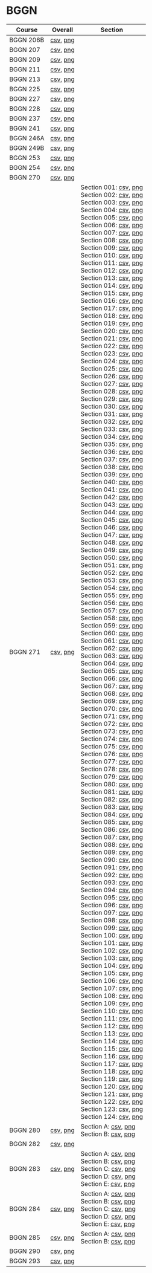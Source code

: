 # BGGN

| Course | Overall | Section |
| ------ | ------- | ------- |
| BGGN 206B | [csv](https://github.com/UCSD-Historical-Enrollment-Data/2024Winter/blob/main/overall/BGGN%20206B.csv), [png](https://raw.githubusercontent.com/UCSD-Historical-Enrollment-Data/2024Winter/main/plot_overall/BGGN%20206B.png) |  |
| BGGN 207 | [csv](https://github.com/UCSD-Historical-Enrollment-Data/2024Winter/blob/main/overall/BGGN%20207.csv), [png](https://raw.githubusercontent.com/UCSD-Historical-Enrollment-Data/2024Winter/main/plot_overall/BGGN%20207.png) |  |
| BGGN 209 | [csv](https://github.com/UCSD-Historical-Enrollment-Data/2024Winter/blob/main/overall/BGGN%20209.csv), [png](https://raw.githubusercontent.com/UCSD-Historical-Enrollment-Data/2024Winter/main/plot_overall/BGGN%20209.png) |  |
| BGGN 211 | [csv](https://github.com/UCSD-Historical-Enrollment-Data/2024Winter/blob/main/overall/BGGN%20211.csv), [png](https://raw.githubusercontent.com/UCSD-Historical-Enrollment-Data/2024Winter/main/plot_overall/BGGN%20211.png) |  |
| BGGN 213 | [csv](https://github.com/UCSD-Historical-Enrollment-Data/2024Winter/blob/main/overall/BGGN%20213.csv), [png](https://raw.githubusercontent.com/UCSD-Historical-Enrollment-Data/2024Winter/main/plot_overall/BGGN%20213.png) |  |
| BGGN 225 | [csv](https://github.com/UCSD-Historical-Enrollment-Data/2024Winter/blob/main/overall/BGGN%20225.csv), [png](https://raw.githubusercontent.com/UCSD-Historical-Enrollment-Data/2024Winter/main/plot_overall/BGGN%20225.png) |  |
| BGGN 227 | [csv](https://github.com/UCSD-Historical-Enrollment-Data/2024Winter/blob/main/overall/BGGN%20227.csv), [png](https://raw.githubusercontent.com/UCSD-Historical-Enrollment-Data/2024Winter/main/plot_overall/BGGN%20227.png) |  |
| BGGN 228 | [csv](https://github.com/UCSD-Historical-Enrollment-Data/2024Winter/blob/main/overall/BGGN%20228.csv), [png](https://raw.githubusercontent.com/UCSD-Historical-Enrollment-Data/2024Winter/main/plot_overall/BGGN%20228.png) |  |
| BGGN 237 | [csv](https://github.com/UCSD-Historical-Enrollment-Data/2024Winter/blob/main/overall/BGGN%20237.csv), [png](https://raw.githubusercontent.com/UCSD-Historical-Enrollment-Data/2024Winter/main/plot_overall/BGGN%20237.png) |  |
| BGGN 241 | [csv](https://github.com/UCSD-Historical-Enrollment-Data/2024Winter/blob/main/overall/BGGN%20241.csv), [png](https://raw.githubusercontent.com/UCSD-Historical-Enrollment-Data/2024Winter/main/plot_overall/BGGN%20241.png) |  |
| BGGN 246A | [csv](https://github.com/UCSD-Historical-Enrollment-Data/2024Winter/blob/main/overall/BGGN%20246A.csv), [png](https://raw.githubusercontent.com/UCSD-Historical-Enrollment-Data/2024Winter/main/plot_overall/BGGN%20246A.png) |  |
| BGGN 249B | [csv](https://github.com/UCSD-Historical-Enrollment-Data/2024Winter/blob/main/overall/BGGN%20249B.csv), [png](https://raw.githubusercontent.com/UCSD-Historical-Enrollment-Data/2024Winter/main/plot_overall/BGGN%20249B.png) |  |
| BGGN 253 | [csv](https://github.com/UCSD-Historical-Enrollment-Data/2024Winter/blob/main/overall/BGGN%20253.csv), [png](https://raw.githubusercontent.com/UCSD-Historical-Enrollment-Data/2024Winter/main/plot_overall/BGGN%20253.png) |  |
| BGGN 254 | [csv](https://github.com/UCSD-Historical-Enrollment-Data/2024Winter/blob/main/overall/BGGN%20254.csv), [png](https://raw.githubusercontent.com/UCSD-Historical-Enrollment-Data/2024Winter/main/plot_overall/BGGN%20254.png) |  |
| BGGN 270 | [csv](https://github.com/UCSD-Historical-Enrollment-Data/2024Winter/blob/main/overall/BGGN%20270.csv), [png](https://raw.githubusercontent.com/UCSD-Historical-Enrollment-Data/2024Winter/main/plot_overall/BGGN%20270.png) |  |
| BGGN 271 | [csv](https://github.com/UCSD-Historical-Enrollment-Data/2024Winter/blob/main/overall/BGGN%20271.csv), [png](https://raw.githubusercontent.com/UCSD-Historical-Enrollment-Data/2024Winter/main/plot_overall/BGGN%20271.png) | Section 001: [csv](https://github.com/UCSD-Historical-Enrollment-Data/2024Winter/blob/main/section/BGGN%20271_001.csv), [png](https://raw.githubusercontent.com/UCSD-Historical-Enrollment-Data/2024Winter/main/plot_section/BGGN%20271_001.png)<br>Section 002: [csv](https://github.com/UCSD-Historical-Enrollment-Data/2024Winter/blob/main/section/BGGN%20271_002.csv), [png](https://raw.githubusercontent.com/UCSD-Historical-Enrollment-Data/2024Winter/main/plot_section/BGGN%20271_002.png)<br>Section 003: [csv](https://github.com/UCSD-Historical-Enrollment-Data/2024Winter/blob/main/section/BGGN%20271_003.csv), [png](https://raw.githubusercontent.com/UCSD-Historical-Enrollment-Data/2024Winter/main/plot_section/BGGN%20271_003.png)<br>Section 004: [csv](https://github.com/UCSD-Historical-Enrollment-Data/2024Winter/blob/main/section/BGGN%20271_004.csv), [png](https://raw.githubusercontent.com/UCSD-Historical-Enrollment-Data/2024Winter/main/plot_section/BGGN%20271_004.png)<br>Section 005: [csv](https://github.com/UCSD-Historical-Enrollment-Data/2024Winter/blob/main/section/BGGN%20271_005.csv), [png](https://raw.githubusercontent.com/UCSD-Historical-Enrollment-Data/2024Winter/main/plot_section/BGGN%20271_005.png)<br>Section 006: [csv](https://github.com/UCSD-Historical-Enrollment-Data/2024Winter/blob/main/section/BGGN%20271_006.csv), [png](https://raw.githubusercontent.com/UCSD-Historical-Enrollment-Data/2024Winter/main/plot_section/BGGN%20271_006.png)<br>Section 007: [csv](https://github.com/UCSD-Historical-Enrollment-Data/2024Winter/blob/main/section/BGGN%20271_007.csv), [png](https://raw.githubusercontent.com/UCSD-Historical-Enrollment-Data/2024Winter/main/plot_section/BGGN%20271_007.png)<br>Section 008: [csv](https://github.com/UCSD-Historical-Enrollment-Data/2024Winter/blob/main/section/BGGN%20271_008.csv), [png](https://raw.githubusercontent.com/UCSD-Historical-Enrollment-Data/2024Winter/main/plot_section/BGGN%20271_008.png)<br>Section 009: [csv](https://github.com/UCSD-Historical-Enrollment-Data/2024Winter/blob/main/section/BGGN%20271_009.csv), [png](https://raw.githubusercontent.com/UCSD-Historical-Enrollment-Data/2024Winter/main/plot_section/BGGN%20271_009.png)<br>Section 010: [csv](https://github.com/UCSD-Historical-Enrollment-Data/2024Winter/blob/main/section/BGGN%20271_010.csv), [png](https://raw.githubusercontent.com/UCSD-Historical-Enrollment-Data/2024Winter/main/plot_section/BGGN%20271_010.png)<br>Section 011: [csv](https://github.com/UCSD-Historical-Enrollment-Data/2024Winter/blob/main/section/BGGN%20271_011.csv), [png](https://raw.githubusercontent.com/UCSD-Historical-Enrollment-Data/2024Winter/main/plot_section/BGGN%20271_011.png)<br>Section 012: [csv](https://github.com/UCSD-Historical-Enrollment-Data/2024Winter/blob/main/section/BGGN%20271_012.csv), [png](https://raw.githubusercontent.com/UCSD-Historical-Enrollment-Data/2024Winter/main/plot_section/BGGN%20271_012.png)<br>Section 013: [csv](https://github.com/UCSD-Historical-Enrollment-Data/2024Winter/blob/main/section/BGGN%20271_013.csv), [png](https://raw.githubusercontent.com/UCSD-Historical-Enrollment-Data/2024Winter/main/plot_section/BGGN%20271_013.png)<br>Section 014: [csv](https://github.com/UCSD-Historical-Enrollment-Data/2024Winter/blob/main/section/BGGN%20271_014.csv), [png](https://raw.githubusercontent.com/UCSD-Historical-Enrollment-Data/2024Winter/main/plot_section/BGGN%20271_014.png)<br>Section 015: [csv](https://github.com/UCSD-Historical-Enrollment-Data/2024Winter/blob/main/section/BGGN%20271_015.csv), [png](https://raw.githubusercontent.com/UCSD-Historical-Enrollment-Data/2024Winter/main/plot_section/BGGN%20271_015.png)<br>Section 016: [csv](https://github.com/UCSD-Historical-Enrollment-Data/2024Winter/blob/main/section/BGGN%20271_016.csv), [png](https://raw.githubusercontent.com/UCSD-Historical-Enrollment-Data/2024Winter/main/plot_section/BGGN%20271_016.png)<br>Section 017: [csv](https://github.com/UCSD-Historical-Enrollment-Data/2024Winter/blob/main/section/BGGN%20271_017.csv), [png](https://raw.githubusercontent.com/UCSD-Historical-Enrollment-Data/2024Winter/main/plot_section/BGGN%20271_017.png)<br>Section 018: [csv](https://github.com/UCSD-Historical-Enrollment-Data/2024Winter/blob/main/section/BGGN%20271_018.csv), [png](https://raw.githubusercontent.com/UCSD-Historical-Enrollment-Data/2024Winter/main/plot_section/BGGN%20271_018.png)<br>Section 019: [csv](https://github.com/UCSD-Historical-Enrollment-Data/2024Winter/blob/main/section/BGGN%20271_019.csv), [png](https://raw.githubusercontent.com/UCSD-Historical-Enrollment-Data/2024Winter/main/plot_section/BGGN%20271_019.png)<br>Section 020: [csv](https://github.com/UCSD-Historical-Enrollment-Data/2024Winter/blob/main/section/BGGN%20271_020.csv), [png](https://raw.githubusercontent.com/UCSD-Historical-Enrollment-Data/2024Winter/main/plot_section/BGGN%20271_020.png)<br>Section 021: [csv](https://github.com/UCSD-Historical-Enrollment-Data/2024Winter/blob/main/section/BGGN%20271_021.csv), [png](https://raw.githubusercontent.com/UCSD-Historical-Enrollment-Data/2024Winter/main/plot_section/BGGN%20271_021.png)<br>Section 022: [csv](https://github.com/UCSD-Historical-Enrollment-Data/2024Winter/blob/main/section/BGGN%20271_022.csv), [png](https://raw.githubusercontent.com/UCSD-Historical-Enrollment-Data/2024Winter/main/plot_section/BGGN%20271_022.png)<br>Section 023: [csv](https://github.com/UCSD-Historical-Enrollment-Data/2024Winter/blob/main/section/BGGN%20271_023.csv), [png](https://raw.githubusercontent.com/UCSD-Historical-Enrollment-Data/2024Winter/main/plot_section/BGGN%20271_023.png)<br>Section 024: [csv](https://github.com/UCSD-Historical-Enrollment-Data/2024Winter/blob/main/section/BGGN%20271_024.csv), [png](https://raw.githubusercontent.com/UCSD-Historical-Enrollment-Data/2024Winter/main/plot_section/BGGN%20271_024.png)<br>Section 025: [csv](https://github.com/UCSD-Historical-Enrollment-Data/2024Winter/blob/main/section/BGGN%20271_025.csv), [png](https://raw.githubusercontent.com/UCSD-Historical-Enrollment-Data/2024Winter/main/plot_section/BGGN%20271_025.png)<br>Section 026: [csv](https://github.com/UCSD-Historical-Enrollment-Data/2024Winter/blob/main/section/BGGN%20271_026.csv), [png](https://raw.githubusercontent.com/UCSD-Historical-Enrollment-Data/2024Winter/main/plot_section/BGGN%20271_026.png)<br>Section 027: [csv](https://github.com/UCSD-Historical-Enrollment-Data/2024Winter/blob/main/section/BGGN%20271_027.csv), [png](https://raw.githubusercontent.com/UCSD-Historical-Enrollment-Data/2024Winter/main/plot_section/BGGN%20271_027.png)<br>Section 028: [csv](https://github.com/UCSD-Historical-Enrollment-Data/2024Winter/blob/main/section/BGGN%20271_028.csv), [png](https://raw.githubusercontent.com/UCSD-Historical-Enrollment-Data/2024Winter/main/plot_section/BGGN%20271_028.png)<br>Section 029: [csv](https://github.com/UCSD-Historical-Enrollment-Data/2024Winter/blob/main/section/BGGN%20271_029.csv), [png](https://raw.githubusercontent.com/UCSD-Historical-Enrollment-Data/2024Winter/main/plot_section/BGGN%20271_029.png)<br>Section 030: [csv](https://github.com/UCSD-Historical-Enrollment-Data/2024Winter/blob/main/section/BGGN%20271_030.csv), [png](https://raw.githubusercontent.com/UCSD-Historical-Enrollment-Data/2024Winter/main/plot_section/BGGN%20271_030.png)<br>Section 031: [csv](https://github.com/UCSD-Historical-Enrollment-Data/2024Winter/blob/main/section/BGGN%20271_031.csv), [png](https://raw.githubusercontent.com/UCSD-Historical-Enrollment-Data/2024Winter/main/plot_section/BGGN%20271_031.png)<br>Section 032: [csv](https://github.com/UCSD-Historical-Enrollment-Data/2024Winter/blob/main/section/BGGN%20271_032.csv), [png](https://raw.githubusercontent.com/UCSD-Historical-Enrollment-Data/2024Winter/main/plot_section/BGGN%20271_032.png)<br>Section 033: [csv](https://github.com/UCSD-Historical-Enrollment-Data/2024Winter/blob/main/section/BGGN%20271_033.csv), [png](https://raw.githubusercontent.com/UCSD-Historical-Enrollment-Data/2024Winter/main/plot_section/BGGN%20271_033.png)<br>Section 034: [csv](https://github.com/UCSD-Historical-Enrollment-Data/2024Winter/blob/main/section/BGGN%20271_034.csv), [png](https://raw.githubusercontent.com/UCSD-Historical-Enrollment-Data/2024Winter/main/plot_section/BGGN%20271_034.png)<br>Section 035: [csv](https://github.com/UCSD-Historical-Enrollment-Data/2024Winter/blob/main/section/BGGN%20271_035.csv), [png](https://raw.githubusercontent.com/UCSD-Historical-Enrollment-Data/2024Winter/main/plot_section/BGGN%20271_035.png)<br>Section 036: [csv](https://github.com/UCSD-Historical-Enrollment-Data/2024Winter/blob/main/section/BGGN%20271_036.csv), [png](https://raw.githubusercontent.com/UCSD-Historical-Enrollment-Data/2024Winter/main/plot_section/BGGN%20271_036.png)<br>Section 037: [csv](https://github.com/UCSD-Historical-Enrollment-Data/2024Winter/blob/main/section/BGGN%20271_037.csv), [png](https://raw.githubusercontent.com/UCSD-Historical-Enrollment-Data/2024Winter/main/plot_section/BGGN%20271_037.png)<br>Section 038: [csv](https://github.com/UCSD-Historical-Enrollment-Data/2024Winter/blob/main/section/BGGN%20271_038.csv), [png](https://raw.githubusercontent.com/UCSD-Historical-Enrollment-Data/2024Winter/main/plot_section/BGGN%20271_038.png)<br>Section 039: [csv](https://github.com/UCSD-Historical-Enrollment-Data/2024Winter/blob/main/section/BGGN%20271_039.csv), [png](https://raw.githubusercontent.com/UCSD-Historical-Enrollment-Data/2024Winter/main/plot_section/BGGN%20271_039.png)<br>Section 040: [csv](https://github.com/UCSD-Historical-Enrollment-Data/2024Winter/blob/main/section/BGGN%20271_040.csv), [png](https://raw.githubusercontent.com/UCSD-Historical-Enrollment-Data/2024Winter/main/plot_section/BGGN%20271_040.png)<br>Section 041: [csv](https://github.com/UCSD-Historical-Enrollment-Data/2024Winter/blob/main/section/BGGN%20271_041.csv), [png](https://raw.githubusercontent.com/UCSD-Historical-Enrollment-Data/2024Winter/main/plot_section/BGGN%20271_041.png)<br>Section 042: [csv](https://github.com/UCSD-Historical-Enrollment-Data/2024Winter/blob/main/section/BGGN%20271_042.csv), [png](https://raw.githubusercontent.com/UCSD-Historical-Enrollment-Data/2024Winter/main/plot_section/BGGN%20271_042.png)<br>Section 043: [csv](https://github.com/UCSD-Historical-Enrollment-Data/2024Winter/blob/main/section/BGGN%20271_043.csv), [png](https://raw.githubusercontent.com/UCSD-Historical-Enrollment-Data/2024Winter/main/plot_section/BGGN%20271_043.png)<br>Section 044: [csv](https://github.com/UCSD-Historical-Enrollment-Data/2024Winter/blob/main/section/BGGN%20271_044.csv), [png](https://raw.githubusercontent.com/UCSD-Historical-Enrollment-Data/2024Winter/main/plot_section/BGGN%20271_044.png)<br>Section 045: [csv](https://github.com/UCSD-Historical-Enrollment-Data/2024Winter/blob/main/section/BGGN%20271_045.csv), [png](https://raw.githubusercontent.com/UCSD-Historical-Enrollment-Data/2024Winter/main/plot_section/BGGN%20271_045.png)<br>Section 046: [csv](https://github.com/UCSD-Historical-Enrollment-Data/2024Winter/blob/main/section/BGGN%20271_046.csv), [png](https://raw.githubusercontent.com/UCSD-Historical-Enrollment-Data/2024Winter/main/plot_section/BGGN%20271_046.png)<br>Section 047: [csv](https://github.com/UCSD-Historical-Enrollment-Data/2024Winter/blob/main/section/BGGN%20271_047.csv), [png](https://raw.githubusercontent.com/UCSD-Historical-Enrollment-Data/2024Winter/main/plot_section/BGGN%20271_047.png)<br>Section 048: [csv](https://github.com/UCSD-Historical-Enrollment-Data/2024Winter/blob/main/section/BGGN%20271_048.csv), [png](https://raw.githubusercontent.com/UCSD-Historical-Enrollment-Data/2024Winter/main/plot_section/BGGN%20271_048.png)<br>Section 049: [csv](https://github.com/UCSD-Historical-Enrollment-Data/2024Winter/blob/main/section/BGGN%20271_049.csv), [png](https://raw.githubusercontent.com/UCSD-Historical-Enrollment-Data/2024Winter/main/plot_section/BGGN%20271_049.png)<br>Section 050: [csv](https://github.com/UCSD-Historical-Enrollment-Data/2024Winter/blob/main/section/BGGN%20271_050.csv), [png](https://raw.githubusercontent.com/UCSD-Historical-Enrollment-Data/2024Winter/main/plot_section/BGGN%20271_050.png)<br>Section 051: [csv](https://github.com/UCSD-Historical-Enrollment-Data/2024Winter/blob/main/section/BGGN%20271_051.csv), [png](https://raw.githubusercontent.com/UCSD-Historical-Enrollment-Data/2024Winter/main/plot_section/BGGN%20271_051.png)<br>Section 052: [csv](https://github.com/UCSD-Historical-Enrollment-Data/2024Winter/blob/main/section/BGGN%20271_052.csv), [png](https://raw.githubusercontent.com/UCSD-Historical-Enrollment-Data/2024Winter/main/plot_section/BGGN%20271_052.png)<br>Section 053: [csv](https://github.com/UCSD-Historical-Enrollment-Data/2024Winter/blob/main/section/BGGN%20271_053.csv), [png](https://raw.githubusercontent.com/UCSD-Historical-Enrollment-Data/2024Winter/main/plot_section/BGGN%20271_053.png)<br>Section 054: [csv](https://github.com/UCSD-Historical-Enrollment-Data/2024Winter/blob/main/section/BGGN%20271_054.csv), [png](https://raw.githubusercontent.com/UCSD-Historical-Enrollment-Data/2024Winter/main/plot_section/BGGN%20271_054.png)<br>Section 055: [csv](https://github.com/UCSD-Historical-Enrollment-Data/2024Winter/blob/main/section/BGGN%20271_055.csv), [png](https://raw.githubusercontent.com/UCSD-Historical-Enrollment-Data/2024Winter/main/plot_section/BGGN%20271_055.png)<br>Section 056: [csv](https://github.com/UCSD-Historical-Enrollment-Data/2024Winter/blob/main/section/BGGN%20271_056.csv), [png](https://raw.githubusercontent.com/UCSD-Historical-Enrollment-Data/2024Winter/main/plot_section/BGGN%20271_056.png)<br>Section 057: [csv](https://github.com/UCSD-Historical-Enrollment-Data/2024Winter/blob/main/section/BGGN%20271_057.csv), [png](https://raw.githubusercontent.com/UCSD-Historical-Enrollment-Data/2024Winter/main/plot_section/BGGN%20271_057.png)<br>Section 058: [csv](https://github.com/UCSD-Historical-Enrollment-Data/2024Winter/blob/main/section/BGGN%20271_058.csv), [png](https://raw.githubusercontent.com/UCSD-Historical-Enrollment-Data/2024Winter/main/plot_section/BGGN%20271_058.png)<br>Section 059: [csv](https://github.com/UCSD-Historical-Enrollment-Data/2024Winter/blob/main/section/BGGN%20271_059.csv), [png](https://raw.githubusercontent.com/UCSD-Historical-Enrollment-Data/2024Winter/main/plot_section/BGGN%20271_059.png)<br>Section 060: [csv](https://github.com/UCSD-Historical-Enrollment-Data/2024Winter/blob/main/section/BGGN%20271_060.csv), [png](https://raw.githubusercontent.com/UCSD-Historical-Enrollment-Data/2024Winter/main/plot_section/BGGN%20271_060.png)<br>Section 061: [csv](https://github.com/UCSD-Historical-Enrollment-Data/2024Winter/blob/main/section/BGGN%20271_061.csv), [png](https://raw.githubusercontent.com/UCSD-Historical-Enrollment-Data/2024Winter/main/plot_section/BGGN%20271_061.png)<br>Section 062: [csv](https://github.com/UCSD-Historical-Enrollment-Data/2024Winter/blob/main/section/BGGN%20271_062.csv), [png](https://raw.githubusercontent.com/UCSD-Historical-Enrollment-Data/2024Winter/main/plot_section/BGGN%20271_062.png)<br>Section 063: [csv](https://github.com/UCSD-Historical-Enrollment-Data/2024Winter/blob/main/section/BGGN%20271_063.csv), [png](https://raw.githubusercontent.com/UCSD-Historical-Enrollment-Data/2024Winter/main/plot_section/BGGN%20271_063.png)<br>Section 064: [csv](https://github.com/UCSD-Historical-Enrollment-Data/2024Winter/blob/main/section/BGGN%20271_064.csv), [png](https://raw.githubusercontent.com/UCSD-Historical-Enrollment-Data/2024Winter/main/plot_section/BGGN%20271_064.png)<br>Section 065: [csv](https://github.com/UCSD-Historical-Enrollment-Data/2024Winter/blob/main/section/BGGN%20271_065.csv), [png](https://raw.githubusercontent.com/UCSD-Historical-Enrollment-Data/2024Winter/main/plot_section/BGGN%20271_065.png)<br>Section 066: [csv](https://github.com/UCSD-Historical-Enrollment-Data/2024Winter/blob/main/section/BGGN%20271_066.csv), [png](https://raw.githubusercontent.com/UCSD-Historical-Enrollment-Data/2024Winter/main/plot_section/BGGN%20271_066.png)<br>Section 067: [csv](https://github.com/UCSD-Historical-Enrollment-Data/2024Winter/blob/main/section/BGGN%20271_067.csv), [png](https://raw.githubusercontent.com/UCSD-Historical-Enrollment-Data/2024Winter/main/plot_section/BGGN%20271_067.png)<br>Section 068: [csv](https://github.com/UCSD-Historical-Enrollment-Data/2024Winter/blob/main/section/BGGN%20271_068.csv), [png](https://raw.githubusercontent.com/UCSD-Historical-Enrollment-Data/2024Winter/main/plot_section/BGGN%20271_068.png)<br>Section 069: [csv](https://github.com/UCSD-Historical-Enrollment-Data/2024Winter/blob/main/section/BGGN%20271_069.csv), [png](https://raw.githubusercontent.com/UCSD-Historical-Enrollment-Data/2024Winter/main/plot_section/BGGN%20271_069.png)<br>Section 070: [csv](https://github.com/UCSD-Historical-Enrollment-Data/2024Winter/blob/main/section/BGGN%20271_070.csv), [png](https://raw.githubusercontent.com/UCSD-Historical-Enrollment-Data/2024Winter/main/plot_section/BGGN%20271_070.png)<br>Section 071: [csv](https://github.com/UCSD-Historical-Enrollment-Data/2024Winter/blob/main/section/BGGN%20271_071.csv), [png](https://raw.githubusercontent.com/UCSD-Historical-Enrollment-Data/2024Winter/main/plot_section/BGGN%20271_071.png)<br>Section 072: [csv](https://github.com/UCSD-Historical-Enrollment-Data/2024Winter/blob/main/section/BGGN%20271_072.csv), [png](https://raw.githubusercontent.com/UCSD-Historical-Enrollment-Data/2024Winter/main/plot_section/BGGN%20271_072.png)<br>Section 073: [csv](https://github.com/UCSD-Historical-Enrollment-Data/2024Winter/blob/main/section/BGGN%20271_073.csv), [png](https://raw.githubusercontent.com/UCSD-Historical-Enrollment-Data/2024Winter/main/plot_section/BGGN%20271_073.png)<br>Section 074: [csv](https://github.com/UCSD-Historical-Enrollment-Data/2024Winter/blob/main/section/BGGN%20271_074.csv), [png](https://raw.githubusercontent.com/UCSD-Historical-Enrollment-Data/2024Winter/main/plot_section/BGGN%20271_074.png)<br>Section 075: [csv](https://github.com/UCSD-Historical-Enrollment-Data/2024Winter/blob/main/section/BGGN%20271_075.csv), [png](https://raw.githubusercontent.com/UCSD-Historical-Enrollment-Data/2024Winter/main/plot_section/BGGN%20271_075.png)<br>Section 076: [csv](https://github.com/UCSD-Historical-Enrollment-Data/2024Winter/blob/main/section/BGGN%20271_076.csv), [png](https://raw.githubusercontent.com/UCSD-Historical-Enrollment-Data/2024Winter/main/plot_section/BGGN%20271_076.png)<br>Section 077: [csv](https://github.com/UCSD-Historical-Enrollment-Data/2024Winter/blob/main/section/BGGN%20271_077.csv), [png](https://raw.githubusercontent.com/UCSD-Historical-Enrollment-Data/2024Winter/main/plot_section/BGGN%20271_077.png)<br>Section 078: [csv](https://github.com/UCSD-Historical-Enrollment-Data/2024Winter/blob/main/section/BGGN%20271_078.csv), [png](https://raw.githubusercontent.com/UCSD-Historical-Enrollment-Data/2024Winter/main/plot_section/BGGN%20271_078.png)<br>Section 079: [csv](https://github.com/UCSD-Historical-Enrollment-Data/2024Winter/blob/main/section/BGGN%20271_079.csv), [png](https://raw.githubusercontent.com/UCSD-Historical-Enrollment-Data/2024Winter/main/plot_section/BGGN%20271_079.png)<br>Section 080: [csv](https://github.com/UCSD-Historical-Enrollment-Data/2024Winter/blob/main/section/BGGN%20271_080.csv), [png](https://raw.githubusercontent.com/UCSD-Historical-Enrollment-Data/2024Winter/main/plot_section/BGGN%20271_080.png)<br>Section 081: [csv](https://github.com/UCSD-Historical-Enrollment-Data/2024Winter/blob/main/section/BGGN%20271_081.csv), [png](https://raw.githubusercontent.com/UCSD-Historical-Enrollment-Data/2024Winter/main/plot_section/BGGN%20271_081.png)<br>Section 082: [csv](https://github.com/UCSD-Historical-Enrollment-Data/2024Winter/blob/main/section/BGGN%20271_082.csv), [png](https://raw.githubusercontent.com/UCSD-Historical-Enrollment-Data/2024Winter/main/plot_section/BGGN%20271_082.png)<br>Section 083: [csv](https://github.com/UCSD-Historical-Enrollment-Data/2024Winter/blob/main/section/BGGN%20271_083.csv), [png](https://raw.githubusercontent.com/UCSD-Historical-Enrollment-Data/2024Winter/main/plot_section/BGGN%20271_083.png)<br>Section 084: [csv](https://github.com/UCSD-Historical-Enrollment-Data/2024Winter/blob/main/section/BGGN%20271_084.csv), [png](https://raw.githubusercontent.com/UCSD-Historical-Enrollment-Data/2024Winter/main/plot_section/BGGN%20271_084.png)<br>Section 085: [csv](https://github.com/UCSD-Historical-Enrollment-Data/2024Winter/blob/main/section/BGGN%20271_085.csv), [png](https://raw.githubusercontent.com/UCSD-Historical-Enrollment-Data/2024Winter/main/plot_section/BGGN%20271_085.png)<br>Section 086: [csv](https://github.com/UCSD-Historical-Enrollment-Data/2024Winter/blob/main/section/BGGN%20271_086.csv), [png](https://raw.githubusercontent.com/UCSD-Historical-Enrollment-Data/2024Winter/main/plot_section/BGGN%20271_086.png)<br>Section 087: [csv](https://github.com/UCSD-Historical-Enrollment-Data/2024Winter/blob/main/section/BGGN%20271_087.csv), [png](https://raw.githubusercontent.com/UCSD-Historical-Enrollment-Data/2024Winter/main/plot_section/BGGN%20271_087.png)<br>Section 088: [csv](https://github.com/UCSD-Historical-Enrollment-Data/2024Winter/blob/main/section/BGGN%20271_088.csv), [png](https://raw.githubusercontent.com/UCSD-Historical-Enrollment-Data/2024Winter/main/plot_section/BGGN%20271_088.png)<br>Section 089: [csv](https://github.com/UCSD-Historical-Enrollment-Data/2024Winter/blob/main/section/BGGN%20271_089.csv), [png](https://raw.githubusercontent.com/UCSD-Historical-Enrollment-Data/2024Winter/main/plot_section/BGGN%20271_089.png)<br>Section 090: [csv](https://github.com/UCSD-Historical-Enrollment-Data/2024Winter/blob/main/section/BGGN%20271_090.csv), [png](https://raw.githubusercontent.com/UCSD-Historical-Enrollment-Data/2024Winter/main/plot_section/BGGN%20271_090.png)<br>Section 091: [csv](https://github.com/UCSD-Historical-Enrollment-Data/2024Winter/blob/main/section/BGGN%20271_091.csv), [png](https://raw.githubusercontent.com/UCSD-Historical-Enrollment-Data/2024Winter/main/plot_section/BGGN%20271_091.png)<br>Section 092: [csv](https://github.com/UCSD-Historical-Enrollment-Data/2024Winter/blob/main/section/BGGN%20271_092.csv), [png](https://raw.githubusercontent.com/UCSD-Historical-Enrollment-Data/2024Winter/main/plot_section/BGGN%20271_092.png)<br>Section 093: [csv](https://github.com/UCSD-Historical-Enrollment-Data/2024Winter/blob/main/section/BGGN%20271_093.csv), [png](https://raw.githubusercontent.com/UCSD-Historical-Enrollment-Data/2024Winter/main/plot_section/BGGN%20271_093.png)<br>Section 094: [csv](https://github.com/UCSD-Historical-Enrollment-Data/2024Winter/blob/main/section/BGGN%20271_094.csv), [png](https://raw.githubusercontent.com/UCSD-Historical-Enrollment-Data/2024Winter/main/plot_section/BGGN%20271_094.png)<br>Section 095: [csv](https://github.com/UCSD-Historical-Enrollment-Data/2024Winter/blob/main/section/BGGN%20271_095.csv), [png](https://raw.githubusercontent.com/UCSD-Historical-Enrollment-Data/2024Winter/main/plot_section/BGGN%20271_095.png)<br>Section 096: [csv](https://github.com/UCSD-Historical-Enrollment-Data/2024Winter/blob/main/section/BGGN%20271_096.csv), [png](https://raw.githubusercontent.com/UCSD-Historical-Enrollment-Data/2024Winter/main/plot_section/BGGN%20271_096.png)<br>Section 097: [csv](https://github.com/UCSD-Historical-Enrollment-Data/2024Winter/blob/main/section/BGGN%20271_097.csv), [png](https://raw.githubusercontent.com/UCSD-Historical-Enrollment-Data/2024Winter/main/plot_section/BGGN%20271_097.png)<br>Section 098: [csv](https://github.com/UCSD-Historical-Enrollment-Data/2024Winter/blob/main/section/BGGN%20271_098.csv), [png](https://raw.githubusercontent.com/UCSD-Historical-Enrollment-Data/2024Winter/main/plot_section/BGGN%20271_098.png)<br>Section 099: [csv](https://github.com/UCSD-Historical-Enrollment-Data/2024Winter/blob/main/section/BGGN%20271_099.csv), [png](https://raw.githubusercontent.com/UCSD-Historical-Enrollment-Data/2024Winter/main/plot_section/BGGN%20271_099.png)<br>Section 100: [csv](https://github.com/UCSD-Historical-Enrollment-Data/2024Winter/blob/main/section/BGGN%20271_100.csv), [png](https://raw.githubusercontent.com/UCSD-Historical-Enrollment-Data/2024Winter/main/plot_section/BGGN%20271_100.png)<br>Section 101: [csv](https://github.com/UCSD-Historical-Enrollment-Data/2024Winter/blob/main/section/BGGN%20271_101.csv), [png](https://raw.githubusercontent.com/UCSD-Historical-Enrollment-Data/2024Winter/main/plot_section/BGGN%20271_101.png)<br>Section 102: [csv](https://github.com/UCSD-Historical-Enrollment-Data/2024Winter/blob/main/section/BGGN%20271_102.csv), [png](https://raw.githubusercontent.com/UCSD-Historical-Enrollment-Data/2024Winter/main/plot_section/BGGN%20271_102.png)<br>Section 103: [csv](https://github.com/UCSD-Historical-Enrollment-Data/2024Winter/blob/main/section/BGGN%20271_103.csv), [png](https://raw.githubusercontent.com/UCSD-Historical-Enrollment-Data/2024Winter/main/plot_section/BGGN%20271_103.png)<br>Section 104: [csv](https://github.com/UCSD-Historical-Enrollment-Data/2024Winter/blob/main/section/BGGN%20271_104.csv), [png](https://raw.githubusercontent.com/UCSD-Historical-Enrollment-Data/2024Winter/main/plot_section/BGGN%20271_104.png)<br>Section 105: [csv](https://github.com/UCSD-Historical-Enrollment-Data/2024Winter/blob/main/section/BGGN%20271_105.csv), [png](https://raw.githubusercontent.com/UCSD-Historical-Enrollment-Data/2024Winter/main/plot_section/BGGN%20271_105.png)<br>Section 106: [csv](https://github.com/UCSD-Historical-Enrollment-Data/2024Winter/blob/main/section/BGGN%20271_106.csv), [png](https://raw.githubusercontent.com/UCSD-Historical-Enrollment-Data/2024Winter/main/plot_section/BGGN%20271_106.png)<br>Section 107: [csv](https://github.com/UCSD-Historical-Enrollment-Data/2024Winter/blob/main/section/BGGN%20271_107.csv), [png](https://raw.githubusercontent.com/UCSD-Historical-Enrollment-Data/2024Winter/main/plot_section/BGGN%20271_107.png)<br>Section 108: [csv](https://github.com/UCSD-Historical-Enrollment-Data/2024Winter/blob/main/section/BGGN%20271_108.csv), [png](https://raw.githubusercontent.com/UCSD-Historical-Enrollment-Data/2024Winter/main/plot_section/BGGN%20271_108.png)<br>Section 109: [csv](https://github.com/UCSD-Historical-Enrollment-Data/2024Winter/blob/main/section/BGGN%20271_109.csv), [png](https://raw.githubusercontent.com/UCSD-Historical-Enrollment-Data/2024Winter/main/plot_section/BGGN%20271_109.png)<br>Section 110: [csv](https://github.com/UCSD-Historical-Enrollment-Data/2024Winter/blob/main/section/BGGN%20271_110.csv), [png](https://raw.githubusercontent.com/UCSD-Historical-Enrollment-Data/2024Winter/main/plot_section/BGGN%20271_110.png)<br>Section 111: [csv](https://github.com/UCSD-Historical-Enrollment-Data/2024Winter/blob/main/section/BGGN%20271_111.csv), [png](https://raw.githubusercontent.com/UCSD-Historical-Enrollment-Data/2024Winter/main/plot_section/BGGN%20271_111.png)<br>Section 112: [csv](https://github.com/UCSD-Historical-Enrollment-Data/2024Winter/blob/main/section/BGGN%20271_112.csv), [png](https://raw.githubusercontent.com/UCSD-Historical-Enrollment-Data/2024Winter/main/plot_section/BGGN%20271_112.png)<br>Section 113: [csv](https://github.com/UCSD-Historical-Enrollment-Data/2024Winter/blob/main/section/BGGN%20271_113.csv), [png](https://raw.githubusercontent.com/UCSD-Historical-Enrollment-Data/2024Winter/main/plot_section/BGGN%20271_113.png)<br>Section 114: [csv](https://github.com/UCSD-Historical-Enrollment-Data/2024Winter/blob/main/section/BGGN%20271_114.csv), [png](https://raw.githubusercontent.com/UCSD-Historical-Enrollment-Data/2024Winter/main/plot_section/BGGN%20271_114.png)<br>Section 115: [csv](https://github.com/UCSD-Historical-Enrollment-Data/2024Winter/blob/main/section/BGGN%20271_115.csv), [png](https://raw.githubusercontent.com/UCSD-Historical-Enrollment-Data/2024Winter/main/plot_section/BGGN%20271_115.png)<br>Section 116: [csv](https://github.com/UCSD-Historical-Enrollment-Data/2024Winter/blob/main/section/BGGN%20271_116.csv), [png](https://raw.githubusercontent.com/UCSD-Historical-Enrollment-Data/2024Winter/main/plot_section/BGGN%20271_116.png)<br>Section 117: [csv](https://github.com/UCSD-Historical-Enrollment-Data/2024Winter/blob/main/section/BGGN%20271_117.csv), [png](https://raw.githubusercontent.com/UCSD-Historical-Enrollment-Data/2024Winter/main/plot_section/BGGN%20271_117.png)<br>Section 118: [csv](https://github.com/UCSD-Historical-Enrollment-Data/2024Winter/blob/main/section/BGGN%20271_118.csv), [png](https://raw.githubusercontent.com/UCSD-Historical-Enrollment-Data/2024Winter/main/plot_section/BGGN%20271_118.png)<br>Section 119: [csv](https://github.com/UCSD-Historical-Enrollment-Data/2024Winter/blob/main/section/BGGN%20271_119.csv), [png](https://raw.githubusercontent.com/UCSD-Historical-Enrollment-Data/2024Winter/main/plot_section/BGGN%20271_119.png)<br>Section 120: [csv](https://github.com/UCSD-Historical-Enrollment-Data/2024Winter/blob/main/section/BGGN%20271_120.csv), [png](https://raw.githubusercontent.com/UCSD-Historical-Enrollment-Data/2024Winter/main/plot_section/BGGN%20271_120.png)<br>Section 121: [csv](https://github.com/UCSD-Historical-Enrollment-Data/2024Winter/blob/main/section/BGGN%20271_121.csv), [png](https://raw.githubusercontent.com/UCSD-Historical-Enrollment-Data/2024Winter/main/plot_section/BGGN%20271_121.png)<br>Section 122: [csv](https://github.com/UCSD-Historical-Enrollment-Data/2024Winter/blob/main/section/BGGN%20271_122.csv), [png](https://raw.githubusercontent.com/UCSD-Historical-Enrollment-Data/2024Winter/main/plot_section/BGGN%20271_122.png)<br>Section 123: [csv](https://github.com/UCSD-Historical-Enrollment-Data/2024Winter/blob/main/section/BGGN%20271_123.csv), [png](https://raw.githubusercontent.com/UCSD-Historical-Enrollment-Data/2024Winter/main/plot_section/BGGN%20271_123.png)<br>Section 124: [csv](https://github.com/UCSD-Historical-Enrollment-Data/2024Winter/blob/main/section/BGGN%20271_124.csv), [png](https://raw.githubusercontent.com/UCSD-Historical-Enrollment-Data/2024Winter/main/plot_section/BGGN%20271_124.png) |
| BGGN 280 | [csv](https://github.com/UCSD-Historical-Enrollment-Data/2024Winter/blob/main/overall/BGGN%20280.csv), [png](https://raw.githubusercontent.com/UCSD-Historical-Enrollment-Data/2024Winter/main/plot_overall/BGGN%20280.png) | Section A: [csv](https://github.com/UCSD-Historical-Enrollment-Data/2024Winter/blob/main/section/BGGN%20280_A.csv), [png](https://raw.githubusercontent.com/UCSD-Historical-Enrollment-Data/2024Winter/main/plot_section/BGGN%20280_A.png)<br>Section B: [csv](https://github.com/UCSD-Historical-Enrollment-Data/2024Winter/blob/main/section/BGGN%20280_B.csv), [png](https://raw.githubusercontent.com/UCSD-Historical-Enrollment-Data/2024Winter/main/plot_section/BGGN%20280_B.png) |
| BGGN 282 | [csv](https://github.com/UCSD-Historical-Enrollment-Data/2024Winter/blob/main/overall/BGGN%20282.csv), [png](https://raw.githubusercontent.com/UCSD-Historical-Enrollment-Data/2024Winter/main/plot_overall/BGGN%20282.png) |  |
| BGGN 283 | [csv](https://github.com/UCSD-Historical-Enrollment-Data/2024Winter/blob/main/overall/BGGN%20283.csv), [png](https://raw.githubusercontent.com/UCSD-Historical-Enrollment-Data/2024Winter/main/plot_overall/BGGN%20283.png) | Section A: [csv](https://github.com/UCSD-Historical-Enrollment-Data/2024Winter/blob/main/section/BGGN%20283_A.csv), [png](https://raw.githubusercontent.com/UCSD-Historical-Enrollment-Data/2024Winter/main/plot_section/BGGN%20283_A.png)<br>Section B: [csv](https://github.com/UCSD-Historical-Enrollment-Data/2024Winter/blob/main/section/BGGN%20283_B.csv), [png](https://raw.githubusercontent.com/UCSD-Historical-Enrollment-Data/2024Winter/main/plot_section/BGGN%20283_B.png)<br>Section C: [csv](https://github.com/UCSD-Historical-Enrollment-Data/2024Winter/blob/main/section/BGGN%20283_C.csv), [png](https://raw.githubusercontent.com/UCSD-Historical-Enrollment-Data/2024Winter/main/plot_section/BGGN%20283_C.png)<br>Section D: [csv](https://github.com/UCSD-Historical-Enrollment-Data/2024Winter/blob/main/section/BGGN%20283_D.csv), [png](https://raw.githubusercontent.com/UCSD-Historical-Enrollment-Data/2024Winter/main/plot_section/BGGN%20283_D.png)<br>Section E: [csv](https://github.com/UCSD-Historical-Enrollment-Data/2024Winter/blob/main/section/BGGN%20283_E.csv), [png](https://raw.githubusercontent.com/UCSD-Historical-Enrollment-Data/2024Winter/main/plot_section/BGGN%20283_E.png) |
| BGGN 284 | [csv](https://github.com/UCSD-Historical-Enrollment-Data/2024Winter/blob/main/overall/BGGN%20284.csv), [png](https://raw.githubusercontent.com/UCSD-Historical-Enrollment-Data/2024Winter/main/plot_overall/BGGN%20284.png) | Section A: [csv](https://github.com/UCSD-Historical-Enrollment-Data/2024Winter/blob/main/section/BGGN%20284_A.csv), [png](https://raw.githubusercontent.com/UCSD-Historical-Enrollment-Data/2024Winter/main/plot_section/BGGN%20284_A.png)<br>Section B: [csv](https://github.com/UCSD-Historical-Enrollment-Data/2024Winter/blob/main/section/BGGN%20284_B.csv), [png](https://raw.githubusercontent.com/UCSD-Historical-Enrollment-Data/2024Winter/main/plot_section/BGGN%20284_B.png)<br>Section C: [csv](https://github.com/UCSD-Historical-Enrollment-Data/2024Winter/blob/main/section/BGGN%20284_C.csv), [png](https://raw.githubusercontent.com/UCSD-Historical-Enrollment-Data/2024Winter/main/plot_section/BGGN%20284_C.png)<br>Section D: [csv](https://github.com/UCSD-Historical-Enrollment-Data/2024Winter/blob/main/section/BGGN%20284_D.csv), [png](https://raw.githubusercontent.com/UCSD-Historical-Enrollment-Data/2024Winter/main/plot_section/BGGN%20284_D.png)<br>Section E: [csv](https://github.com/UCSD-Historical-Enrollment-Data/2024Winter/blob/main/section/BGGN%20284_E.csv), [png](https://raw.githubusercontent.com/UCSD-Historical-Enrollment-Data/2024Winter/main/plot_section/BGGN%20284_E.png) |
| BGGN 285 | [csv](https://github.com/UCSD-Historical-Enrollment-Data/2024Winter/blob/main/overall/BGGN%20285.csv), [png](https://raw.githubusercontent.com/UCSD-Historical-Enrollment-Data/2024Winter/main/plot_overall/BGGN%20285.png) | Section A: [csv](https://github.com/UCSD-Historical-Enrollment-Data/2024Winter/blob/main/section/BGGN%20285_A.csv), [png](https://raw.githubusercontent.com/UCSD-Historical-Enrollment-Data/2024Winter/main/plot_section/BGGN%20285_A.png)<br>Section B: [csv](https://github.com/UCSD-Historical-Enrollment-Data/2024Winter/blob/main/section/BGGN%20285_B.csv), [png](https://raw.githubusercontent.com/UCSD-Historical-Enrollment-Data/2024Winter/main/plot_section/BGGN%20285_B.png) |
| BGGN 290 | [csv](https://github.com/UCSD-Historical-Enrollment-Data/2024Winter/blob/main/overall/BGGN%20290.csv), [png](https://raw.githubusercontent.com/UCSD-Historical-Enrollment-Data/2024Winter/main/plot_overall/BGGN%20290.png) |  |
| BGGN 293 | [csv](https://github.com/UCSD-Historical-Enrollment-Data/2024Winter/blob/main/overall/BGGN%20293.csv), [png](https://raw.githubusercontent.com/UCSD-Historical-Enrollment-Data/2024Winter/main/plot_overall/BGGN%20293.png) |  |
